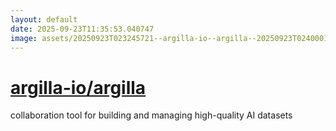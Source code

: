```yaml
---
layout: default
date: 2025-09-23T11:35:53.040747
image: assets/20250923T023245721--argilla-io--argilla--20250923T024000157--cropped.png
---
```


# [argilla-io/argilla](https://github.com/argilla-io/argilla)

collaboration tool for building and managing high-quality AI datasets
